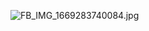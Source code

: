 
![FB_IMG_1669283740084.jpg](https://user-images.githubusercontent.com/117302203/204468485-763b9376-22ad-4ced-adc1-4ea09793d36e.jpg)
